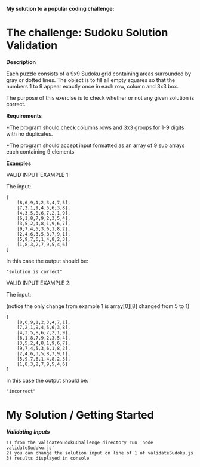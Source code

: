 **My solution to a popular coding challenge:**

# The challenge: Sudoku Solution Validation

**Description**

Each puzzle consists of a 9x9 Sudoku grid containing areas surrounded by gray or dotted lines. The object is to fill all empty squares so that the numbers 1 to 9 appear exactly once in each row, column and 3x3 box.

The purpose of this exercise is to check whether or not any given solution is correct.

**Requirements**

*The program should check columns rows and 3x3 groups for 1-9 digits with no duplicates.

*The program should accept input formatted as an array of 9 sub arrays each containing 9 elements

**Examples**

VALID INPUT EXAMPLE 1:

The input:

```
[
	[8,6,9,1,2,3,4,7,5],
	[7,2,1,9,4,5,6,3,8],
	[4,3,5,8,6,7,2,1,9],
	[6,1,8,7,9,2,3,5,4],
	[3,5,2,4,8,1,9,6,7],
	[9,7,4,5,3,6,1,8,2],
	[2,4,6,3,5,8,7,9,1],
	[5,9,7,6,1,4,8,2,3],
	[1,8,3,2,7,9,5,4,6]
]
```
In this case the output should be:

```
"solution is correct"
```

VALID INPUT EXAMPLE 2:

The input:

(notice the only change from example 1 is array[0][8] changed from 5 to 1)

```
[
	[8,6,9,1,2,3,4,7,1],
	[7,2,1,9,4,5,6,3,8],
	[4,3,5,8,6,7,2,1,9],
	[6,1,8,7,9,2,3,5,4],
	[3,5,2,4,8,1,9,6,7],
	[9,7,4,5,3,6,1,8,2],
	[2,4,6,3,5,8,7,9,1],
	[5,9,7,6,1,4,8,2,3],
	[1,8,3,2,7,9,5,4,6]
]
```
In this case the output should be:

```
"incorrect"
```

# My Solution / Getting Started


***Validating Inputs***

 	1) from the validateSudokuChallenge directory run 'node validateSudoku.js'
	2) you can change the solution input on line of 1 of validateSudoku.js
	3) results displayed in console
